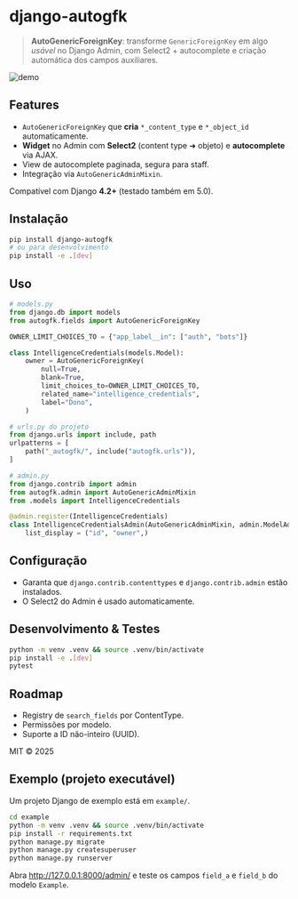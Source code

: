 # django-autogfk

> **AutoGenericForeignKey**: transforme `GenericForeignKey` em algo *usável* no Django Admin, com Select2 + autocomplete e criação automática dos campos auxiliares.

![demo](docs/demo.gif)

## Features
- `AutoGenericForeignKey` que **cria** `*_content_type` e `*_object_id` automaticamente.
- **Widget** no Admin com **Select2** (content type ➜ objeto) e **autocomplete** via AJAX.
- View de autocomplete paginada, segura para staff.
- Integração via `AutoGenericAdminMixin`.

Compatível com Django **4.2+** (testado também em 5.0).

## Instalação
```bash
pip install django-autogfk
# ou para desenvolvimento
pip install -e .[dev]
```

## Uso
```python
# models.py
from django.db import models
from autogfk.fields import AutoGenericForeignKey

OWNER_LIMIT_CHOICES_TO = {"app_label__in": ["auth", "bots"]}

class IntelligenceCredentials(models.Model):
    owner = AutoGenericForeignKey(
        null=True,
        blank=True,
        limit_choices_to=OWNER_LIMIT_CHOICES_TO,
        related_name="intelligence_credentials",
        label="Dono",
    )
```

```python
# urls.py do projeto
from django.urls import include, path
urlpatterns = [
    path("_autogfk/", include("autogfk.urls")),
]
```

```python
# admin.py
from django.contrib import admin
from autogfk.admin import AutoGenericAdminMixin
from .models import IntelligenceCredentials

@admin.register(IntelligenceCredentials)
class IntelligenceCredentialsAdmin(AutoGenericAdminMixin, admin.ModelAdmin):
    list_display = ("id", "owner",)
```

## Configuração
- Garanta que `django.contrib.contenttypes` e `django.contrib.admin` estão instalados.
- O Select2 do Admin é usado automaticamente.

## Desenvolvimento & Testes
```bash
python -m venv .venv && source .venv/bin/activate
pip install -e .[dev]
pytest
```

## Roadmap
- Registry de `search_fields` por ContentType.
- Permissões por modelo.
- Suporte a ID não-inteiro (UUID).

MIT © 2025


## Exemplo (projeto executável)
Um projeto Django de exemplo está em `example/`.

```bash
cd example
python -m venv .venv && source .venv/bin/activate
pip install -r requirements.txt
python manage.py migrate
python manage.py createsuperuser
python manage.py runserver
```
Abra http://127.0.0.1:8000/admin/ e teste os campos `field_a` e `field_b` do modelo `Example`.
